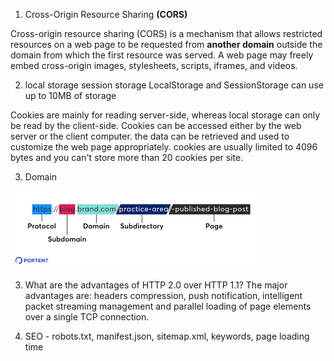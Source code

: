 1. Cross-Origin Resource Sharing **(CORS)**

Cross-origin resource sharing (CORS) is a mechanism that allows restricted resources on a web page to be requested from **another domain** outside the domain from which the first resource was served. A web page may freely embed cross-origin images, stylesheets, scripts, iframes, and videos.

2. local storage
session storage
LocalStorage and SessionStorage can use up to 10MB of storage

Cookies are mainly for reading server-side, whereas local storage can only be read by the client-side.
Cookies can be accessed either by the web server or the client computer.
the data can be retrieved and used to customize the web page appropriately.
cookies are usually limited to 4096 bytes and you can't store more than 20 cookies per site. 

3. Domain
<img src="domain.png"/>

3. What are the advantages of HTTP 2.0 over HTTP 1.1?
The major advantages are: headers compression, push notification, intelligent packet streaming management and parallel loading of page elements over a single TCP connection.

4. SEO - robots.txt, manifest.json, sitemap.xml,  keywords, page loading time
